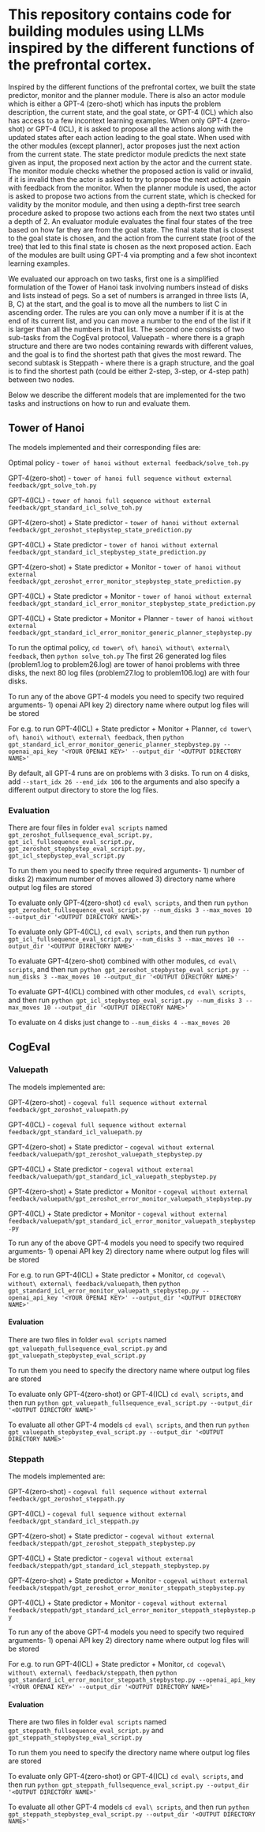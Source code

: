 # This repository contains code for building modules using LLMs inspired by the different functions of the prefrontal cortex.

Inspired by the different functions of the prefrontal cortex, we built the state predictor, monitor and the planner module. There is also an actor module which is either a GPT-4 (zero-shot) which has inputs the problem description, the current state, and the goal state, or GPT-4 (ICL) which also has access to a few incontext learning examples. When only GPT-4 (zero-shot) or GPT-4 (ICL), it is asked to propose all the actions along with the updated states after each action leading to the goal state. When used with the other modules (except planner), actor proposes just the next action from the current state. The state predictor module predicts the next state given as input, the proposed next action by the actor and the current state. The monitor module checks whether the proposed action is valid or invalid, if it is invalid then the actor is asked to try to propose the next action again with feedback from the monitor. When the planner module is used, the actor is asked to propose two actions from the current state, which is checked for validity by the monitor module, and then using a depth-first tree search procedure asked to propose two actions each from the next two states until a depth of 2. An evaluator module evaluates the final four states of the tree based on how far they are from the goal state. The final state that is closest to the goal state is chosen, and the action from the current state (root of the tree) that led to this final state is chosen as the next proposed action. Each of the modules are built using GPT-4 via prompting and a few shot incontext learning examples.


We evaluated our approach on two tasks, first one is a simplified formulation of the Tower of Hanoi task involving numbers instead of disks and lists instead of pegs. So a set of numbers is arranged in three lists (A, B, C) at the start, and the goal is to move all the numbers to list C in ascending order. The rules are you can only move a number if it is at the end of its current list, and you can move a number to the end of the list if it is larger than all the numbers in that list. The second one consists of two sub-tasks from the CogEval protocol, Valuepath - where there is a graph structure and there are two nodes containing rewards with different values, and the goal is to find the shortest path that gives the most reward. The second subtask is Steppath -  where there is a graph structure, and the goal is to find the shortest path (could be either 2-step, 3-step, or 4-step path) between two nodes.

Below we describe the different models that are implemented for the two tasks and instructions on how to run and evaluate them.

## Tower of Hanoi

The models implemented and their corresponding files are:

Optimal policy - `tower of hanoi without external feedback/solve_toh.py`

GPT-4(zero-shot) - `tower of hanoi full sequence without external feedback/gpt_solve_toh.py`

GPT-4(ICL) - `tower of hanoi full sequence without external feedback/gpt_standard_icl_solve_toh.py`

GPT-4(zero-shot) + State predictor - `tower of hanoi without external feedback/gpt_zeroshot_stepbystep_state_prediction.py`

GPT-4(ICL) + State predictor - `tower of hanoi without external feedback/gpt_standard_icl_stepbystep_state_prediction.py`

GPT-4(zero-shot) + State predictor + Monitor - `tower of hanoi without external feedback/gpt_zeroshot_error_monitor_stepbystep_state_prediction.py`

GPT-4(ICL) + State predictor + Monitor - `tower of hanoi without external feedback/gpt_standard_icl_error_monitor_stepbystep_state_prediction.py`

GPT-4(ICL) + State predictor + Monitor + Planner - `tower of hanoi without external feedback/gpt_standard_icl_error_monitor_generic_planner_stepbystep.py`

To run the optimal policy, `cd tower\ of\ hanoi\ without\ external\ feedback`, then `python solve_toh.py`
The first 26 generated log files (problem1.log to problem26.log) are tower of hanoi problems with three disks, the next 80 log files (problem27.log to problem106.log) are with four disks.

To run any of the above GPT-4 models you need to specify two required arguments- 1) openai API key 2) directory name where output log files will be stored

For e.g. to run GPT-4(ICL) + State predictor + Monitor + Planner, `cd tower\ of\ hanoi\ without\ external\ feedback`, then `python gpt_standard_icl_error_monitor_generic_planner_stepbystep.py --openai_api_key '<YOUR OPENAI KEY>' --output_dir '<OUTPUT DIRECTORY NAME>'`

By default, all GPT-4 runs are on problems with 3 disks. To run on 4 disks, add `--start_idx 26 --end_idx 106` to the arguments and also specify a different output directory to store the log files.

### Evaluation

There are four files in folder `eval scripts` named `gpt_zeroshot_fullsequence_eval_script.py, gpt_icl_fullsequence_eval_script.py, gpt_zeroshot_stepbystep_eval_script.py, gpt_icl_stepbystep_eval_script.py`

To run them you need to specify three required arguments- 1) number of disks 2) maximum number of moves allowed 3) directory name where output log files are stored

To evaluate only GPT-4(zero-shot) `cd eval\ scripts`, and then run `python gpt_zeroshot_fullsequence_eval_script.py --num_disks 3 --max_moves 10 --output_dir '<OUTPUT DIRECTORY NAME>'`

To evaluate only GPT-4(ICL), `cd eval\ scripts`, and then run `python gpt_icl_fullsequence_eval_script.py --num_disks 3 --max_moves 10 --output_dir '<OUTPUT DIRECTORY NAME>'`

To evaluate GPT-4(zero-shot) combined with other modules, `cd eval\ scripts`, and then run `python gpt_zeroshot_stepbystep_eval_script.py --num_disks 3 --max_moves 10 --output_dir '<OUTPUT DIRECTORY NAME>'`

To evaluate GPT-4(ICL) combined with other modules, `cd eval\ scripts`, and then run `python gpt_icl_stepbystep_eval_script.py --num_disks 3 --max_moves 10 --output_dir '<OUTPUT DIRECTORY NAME>'`


To evaluate on 4 disks just change to `--num_disks 4 --max_moves 20`

## CogEval

### Valuepath

The models implemented are:

GPT-4(zero-shot) - `cogeval full sequence without external feedback/gpt_zeroshot_valuepath.py`

GPT-4(ICL) - `cogeval full sequence without external feedback/gpt_standard_icl_valuepath.py`

GPT-4(zero-shot) + State predictor - `cogeval without external feedback/valuepath/gpt_zeroshot_valuepath_stepbystep.py`

GPT-4(ICL) + State predictor - `cogeval without external feedback/valuepath/gpt_standard_icl_valuepath_stepbystep.py`

GPT-4(zero-shot) + State predictor + Monitor - `cogeval without external feedback/valuepath/gpt_zeroshot_error_monitor_valuepath_stepbystep.py`

GPT-4(ICL) + State predictor + Monitor - `cogeval without external feedback/valuepath/gpt_standard_icl_error_monitor_valuepath_stepbystep.py`

To run any of the above GPT-4 models you need to specify two required arguments- 1) openai API key 2) directory name where output log files will be stored

For e.g. to run GPT-4(ICL) + State predictor + Monitor, `cd cogeval\ without\ external\ feedback/valuepath`, then `python gpt_standard_icl_error_monitor_valuepath_stepbystep.py --openai_api_key '<YOUR OPENAI KEY>' --output_dir '<OUTPUT DIRECTORY NAME>'`

#### Evaluation
There are two files in folder `eval scripts` named `gpt_valuepath_fullsequence_eval_script.py` and `gpt_valuepath_stepbystep_eval_script.py`

To run them you need to specify the directory name where output log files are stored

To evaluate only GPT-4(zero-shot) or GPT-4(ICL) `cd eval\ scripts`, and then run `python gpt_valuepath_fullsequence_eval_script.py --output_dir '<OUTPUT DIRECTORY NAME>'`

To evaluate all other GPT-4 models `cd eval\ scripts`, and then run `python gpt_valuepath_stepbystep_eval_script.py --output_dir '<OUTPUT DIRECTORY NAME>'`


### Steppath

The models implemented are:

GPT-4(zero-shot) - `cogeval full sequence without external feedback/gpt_zeroshot_steppath.py`

GPT-4(ICL) - `cogeval full sequence without external feedback/gpt_standard_icl_steppath.py`

GPT-4(zero-shot) + State predictor - `cogeval without external feedback/steppath/gpt_zeroshot_steppath_stepbystep.py`

GPT-4(ICL) + State predictor - `cogeval without external feedback/steppath/gpt_standard_icl_steppath_stepbystep.py`

GPT-4(zero-shot) + State predictor + Monitor - `cogeval without external feedback/steppath/gpt_zeroshot_error_monitor_steppath_stepbystep.py`

GPT-4(ICL) + State predictor + Monitor - `cogeval without external feedback/steppath/gpt_standard_icl_error_monitor_steppath_stepbystep.py`

To run any of the above GPT-4 models you need to specify two required arguments- 1) openai API key 2) directory name where output log files will be stored

For e.g. to run GPT-4(ICL) + State predictor + Monitor, `cd cogeval\ without\ external\ feedback/steppath`, then `python gpt_standard_icl_error_monitor_steppath_stepbystep.py --openai_api_key '<YOUR OPENAI KEY>' --output_dir '<OUTPUT DIRECTORY NAME>'`

#### Evaluation
There are two files in folder `eval scripts` named `gpt_steppath_fullsequence_eval_script.py` and `gpt_steppath_stepbystep_eval_script.py`

To run them you need to specify the directory name where output log files are stored

To evaluate only GPT-4(zero-shot) or GPT-4(ICL) `cd eval\ scripts`, and then run `python gpt_steppath_fullsequence_eval_script.py --output_dir '<OUTPUT DIRECTORY NAME>'`

To evaluate all other GPT-4 models `cd eval\ scripts`, and then run `python gpt_steppath_stepbystep_eval_script.py --output_dir '<OUTPUT DIRECTORY NAME>'`

